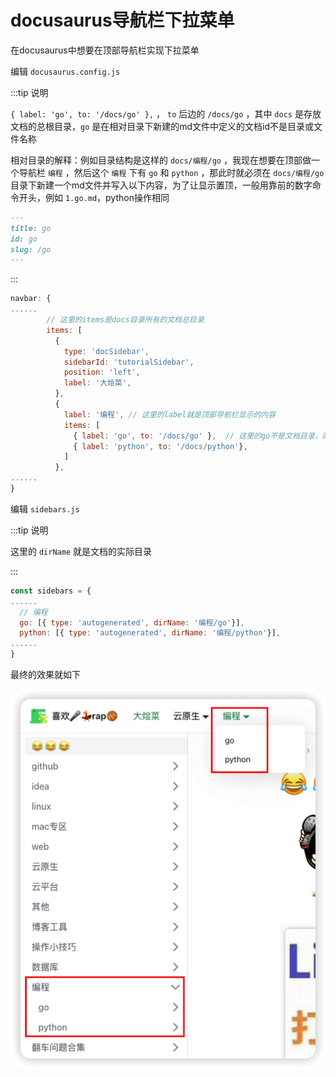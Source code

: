 # docusaurus导航栏下拉菜单

在docusaurus中想要在顶部导航栏实现下拉菜单



编辑 `docusaurus.config.js`

:::tip 说明

`{ label: 'go', to: '/docs/go' },` ， `to` 后边的 `/docs/go` ，其中 `docs` 是存放文档的总根目录，`go` 是在相对目录下新建的md文件中定义的文档id不是目录或文件名称

相对目录的解释：例如目录结构是这样的 `docs/编程/go` ，我现在想要在顶部做一个导航栏 `编程` ，然后这个 `编程` 下有 `go` 和 `python` ，那此时就必须在 `docs/编程/go` 目录下新建一个md文件并写入以下内容，为了让显示置顶，一般用靠前的数字命令开头，例如 `1.go.md`，python操作相同

```markdown
---
title: go
id: go
slug: /go
---
```

:::

```js
navbar: {
......
        // 这里的items是docs目录所有的文档总目录
        items: [
          {
            type: 'docSidebar',
            sidebarId: 'tutorialSidebar',
            position: 'left',
            label: '大烩菜',
          },
          {
            label: '编程', // 这里的label就是顶部导航栏显示的内容
            items: [
              { label: 'go', to: '/docs/go' },  // 这里的go不是文档目录，而是文件id，是在文档的相对根目录下新建的md文件中定义的
              { label: 'python', to: '/docs/python'},
            ]
          }, 
......
}
```



编辑 `sidebars.js`

:::tip 说明

这里的 `dirName` 就是文档的实际目录

:::

```js
const sidebars = {
......
  // 编程
  go: [{ type: 'autogenerated', dirName: '编程/go'}],
  python: [{ type: 'autogenerated', dirName: '编程/python'}],
......
}
```



最终的效果就如下

![iShot_2024-07-05_17.28.51](https://github.com/pptfz/picgo-images/blob/master/img/iShot_2024-07-05_17.28.51.png)





